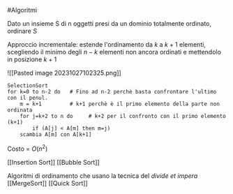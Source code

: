 #Algoritmi 

Dato un insieme S di n oggetti presi da un dominio totalmente ordinato, ordinare $S$

Approccio incrementale: estende l'ordinamento da $k$ a $k+1$ elementi, scegliendo il minimo degli $n-k$ elementi non ancora ordinati e mettendolo in posizione $k+1$

![[Pasted image 20231027102325.png]]

```
SelectionSort
for k=0 to n-2 do   # Fino ad n-2 perchè basta confrontare l'ultimo con il penul.
	m = k+1         # k+1 perchè è il primo elemento della parte non ordinata
	for j=k+2 to n do     # k+2 per il confronto con il primo elemento (k+1)
		if (A[j] < A[m] then m=j)
	scambia A[m] con A[k+1]

```

Costo = $O(n^2)$

[[Insertion Sort]]
[[Bubble Sort]]

Algoritmi di ordinamento che usano la tecnica del _divide et impera_
[[MergeSort]]
[[Quick Sort]]


